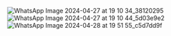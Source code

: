![WhatsApp Image 2024-04-27 at 19 10 34_38120295](https://github.com/bagussatt/Kontak_003/assets/115222053/0d85577c-74af-4ffd-83ee-84190da1f4d1)
![WhatsApp Image 2024-04-27 at 19 10 44_5d03e9e2](https://github.com/bagussatt/Kontak_003/assets/115222053/79806324-3ff8-4257-b6ac-e7ddb14b11cb)
![WhatsApp Image 2024-04-28 at 19 51 55_c5d7dd9f](https://github.com/bagussatt/Kontak_003/assets/115222053/cc6b1d33-c684-42e1-b7ef-42b20171b10a)


